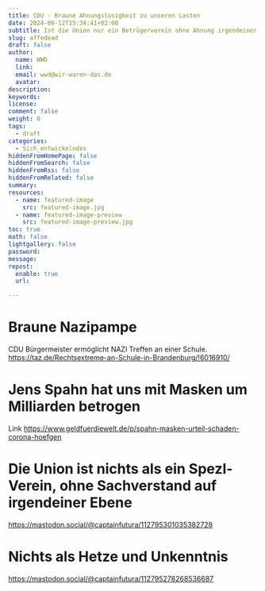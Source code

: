 ```yaml
---
title: CDU - Braune Ahnungslosigkeit zu unseren Lasten
date: 2024-06-12T15:34:41+02:00
subtitle: Ist die Union nur ein Betrügerverein ohne Ahnung irgendeiner Art?
slug: affedead
draft: false
author:
  name: WWD
  link: 
  email: wwd@wir-waren-das.de
  avatar:
description:
keywords:
license:
comment: false
weight: 0
tags:
  - draft
categories:
  - Sich_entwickelndes
hiddenFromHomePage: false
hiddenFromSearch: false
hiddenFromRss: false
hiddenFromRelated: false
summary:
resources:
  - name: featured-image
    src: featured-image.jpg
  - name: featured-image-preview
    src: featured-image-preview.jpg
toc: true
math: false
lightgallery: false
password:
message:
repost:
  enable: true
  url:

---
```

# Braune Nazipampe

CDU Bürgermeister ermöglicht NAZI Treffen an einer Schule.
https://taz.de/Rechtsextreme-an-Schule-in-Brandenburg/!6016910/

# Jens Spahn hat uns mit Masken um Milliarden betrogen

Link
https://www.geldfuerdiewelt.de/p/spahn-masken-urteil-schaden-corona-hoefgen

# Die Union ist nichts als ein Spezl-Verein, ohne Sachverstand auf irgendeiner Ebene

https://mastodon.social/@captainfutura/112795301035382728

# Nichts als Hetze und Unkenntnis

https://mastodon.social/@captainfutura/112795278268536687
